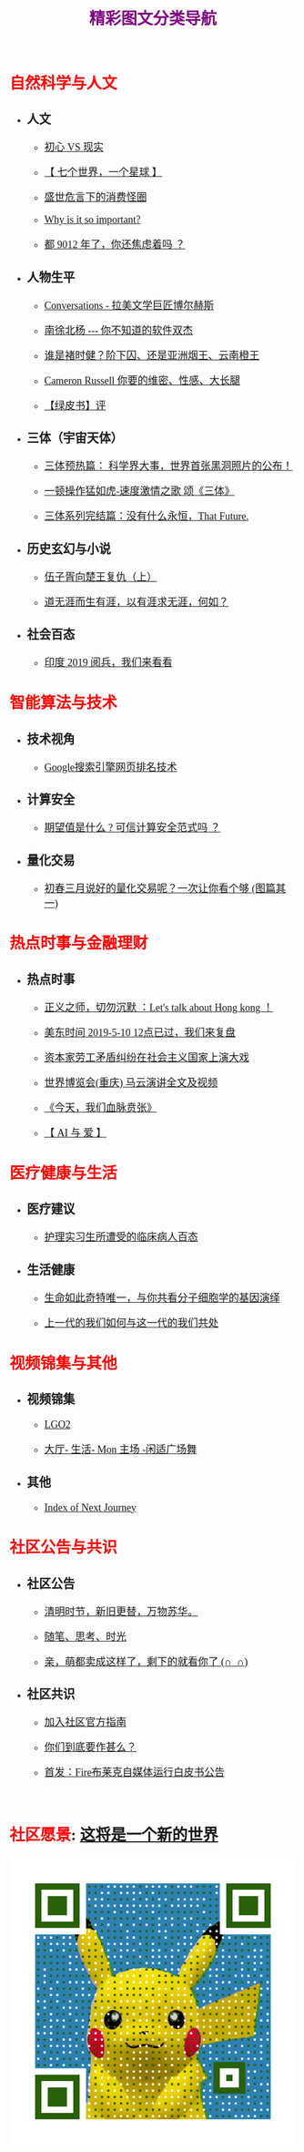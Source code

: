  # <center><b><font color=purple> 精彩图文分类导航 </font></b></center>

</br>

<font face="楷体" size=4>

## <font color=red><b>自然科学与人文</b></font>

- ### 人文
  - [初心 VS 现实](http://mp.weixin.qq.com/s?__biz=Mzg4NjExNjM4OQ==&mid=2247483914&idx=1&sn=b5b98b1b6b32e6871c207d0dbdbbad6a&chksm=cf9fdb40f8e852565bdd174f13d7825625261d4e2aabdaf2a9227381bbd46427a0dc2748abae#rd) 

  - [【 七个世界，一个星球 】](https://mp.weixin.qq.com/s/2BZq-zX-SzVpyjTsR_MOYg)

  - [盛世危言下的消费怪圈](http://mp.weixin.qq.com/s?__biz=Mzg4NjExNjM4OQ==&mid=2247483985&idx=1&sn=ce94b37bd31b45287c964eeb421cff09&chksm=cf9fdb1bf8e8520de3444d28ed7e1dff31eec8e8fd958b8c09fa39d8bf6fa10e85b168cadb95#rd)  

  - [Why is it so important?](http://mp.weixin.qq.com/s?__biz=Mzg4NjExNjM4OQ==&mid=2247483840&idx=1&sn=57130b406536ee360cb75dd27541bb70&chksm=cf9fd88af8e8519c3d436e7f620f9dc2be6f63509d35b28b893cb05e74736be32cf2f4b151aa#rd) 

  - [都 9012 年了，你还焦虑着吗 ？](http://mp.weixin.qq.com/s?__biz=Mzg4NjExNjM4OQ==&mid=2247483922&idx=1&sn=5f0c21f7732797ec870204d2818d620a&chksm=cf9fdb58f8e8524e7750f4947ba81b8bff1ba66e581d2c3df2260ff23421e3524c635b39558f#rd) 

- ### 人物生平
  - [Conversations - 拉美文学巨匠博尔赫斯](http://mp.weixin.qq.com/s?__biz=Mzg4NjExNjM4OQ==&mid=2247483710&idx=1&sn=908cdb7b85c4ca57159042f44a5189db&chksm=cf9fd874f8e851629cf2c8c290a73b1390288ae5ec050dc655995308a1778f690729b1ba35b4#rd)  

  - [南徐北杨 --- 你不知道的软件双杰](http://mp.weixin.qq.com/s?__biz=Mzg4NjExNjM4OQ==&mid=2247483706&idx=1&sn=7006675ffdc4fc74fff69a0967a20ccc&chksm=cf9fd870f8e851664350aecba470623b738c99a39f310ad827d7a6573c85f682289d5c139b88#rd) 
   
  - [谁是褚时健？阶下囚、还是亚洲烟王、云南橙王](http://mp.weixin.qq.com/s?__biz=Mzg4NjExNjM4OQ==&mid=2247483674&idx=1&sn=66a29b507c74769cf6fc8ac5411e9549&chksm=cf9fd850f8e85146b1f3a8260cc86dd6b17818ddffc0eff478d47695940d13c5a57aa1453016#rd)  
  
  - [Cameron Russell 你要的维密、性感、大长腿](http://mp.weixin.qq.com/s?__biz=Mzg4NjExNjM4OQ==&mid=2247483860&idx=1&sn=98356d490b5a164dd2c22b34753bbca9&chksm=cf9fd89ef8e85188327aadd896fc1821890c09a815c40395b78292547c80dafb56dd6acdc804#rd) 

  - [【绿皮书】评](http://mp.weixin.qq.com/s?__biz=Mzg4NjExNjM4OQ==&mid=2247483668&idx=1&sn=d882b1d769b4d6e8f4637840568135e0&chksm=cf9fd85ef8e85148f9006f8a33a0d5c7ff9f2c3975198f02ff341332d4c72ef5f8ea7e8b633d#rd)

- ### 三体（宇宙天体）
  - [三体预热篇： 科学界大事，世界首张黑洞照片的公布！](http://mp.weixin.qq.com/s?__biz=Mzg4NjExNjM4OQ==&mid=2247483729&idx=1&sn=9c625aea67b62f5824c014891ac3a1e3&chksm=cf9fd81bf8e8510d9bd94c68f505e2274efb373557ef4bc2aef3ef233baf3a641163e1837856#rd) 

  - [一顿操作猛如虎-速度激情之歌  颂《三体》](http://mp.weixin.qq.com/s?__biz=Mzg4NjExNjM4OQ==&mid=2247483737&idx=1&sn=5c2dded37dcf5dca9ae9d840efa17a12&chksm=cf9fd813f8e851058a50dc5a42ead398c933e481f881116de8f61ad3d32b1a4c55519586de41#rd)  

  - [三体系列完结篇：没有什么永恒，That Future.](http://mp.weixin.qq.com/s?__biz=Mzg4NjExNjM4OQ==&mid=2247483747&idx=1&sn=6eb20e2b41f2748c0d890c8d1177192f&chksm=cf9fd829f8e8513f7458328262943e1c204c47b16cf3c7726910e26fb11a1c5b599b72eeda44#rd)  

- ### 历史玄幻与小说
  - [伍子胥向楚王复仇（上）](http://mp.weixin.qq.com/s?__biz=Mzg4NjExNjM4OQ==&mid=2247483868&idx=1&sn=e35b466dab5c5ee93d8ae4654151759b&chksm=cf9fd896f8e851802b1c4bea312af7bb365e3f8995be81944f5c93da5c55ec31b3c1ebe89d4d#rd) 

  - [道无涯而生有涯，以有涯求无涯，何如？](http://mp.weixin.qq.com/s?__biz=Mzg4NjExNjM4OQ==&mid=2247483676&idx=1&sn=848b28dcb6096d243fae999bf590ea53&chksm=cf9fd856f8e8514018b26d53bcb4ff7a8c2e19ba2b0e39ea714e879cbf2c16c59120e0dfcbbc#rd) 


- ### 社会百态
  - [印度 2019 阅兵，我们来看看](http://mp.weixin.qq.com/s?__biz=Mzg4NjExNjM4OQ==&mid=2247483943&idx=1&sn=bdd1c2d23c08aa38ece356c423770750&chksm=cf9fdb6df8e8527bc46a978ef5d07e9f040249c0845e6f59b6b4df6d88cf0515b37f4f46cbc9#rd)
  
## <font color=red><b>智能算法与技术</b></font>
- ### 技术视角
  - [Google搜索引擎网页排名技术](http://mp.weixin.qq.com/s?__biz=Mzg4NjExNjM4OQ==&mid=2247483928&idx=1&sn=577d2d3cfd4906aef4be71c17731b5cc&chksm=cf9fdb52f8e8524498e9e28d4488460e9d9e307ea19416a992c51c3de5f01498c0fc7b6b067d#rd)  

- ### 计算安全
  - [期望值是什么 ? 可信计算安全范式吗 ？](http://mp.weixin.qq.com/s?__biz=Mzg4NjExNjM4OQ==&mid=2247483721&idx=1&sn=2b665b7ee1b95bbe0f27ea7b692bb5eb&chksm=cf9fd803f8e85115198300fae07f160c60f153cb61944bccffbe0bd3d342a237ada9ca76542c#rd) 

- ### 量化交易
  - [初春三月说好的量化交易呢？一次让你看个够 (图篇其一)](http://mp.weixin.qq.com/s?__biz=Mzg4NjExNjM4OQ==&mid=2247483835&idx=1&sn=7ed0243ae4c92b7c8e7addedebcc7911&chksm=cf9fd8f1f8e851e7e8d5aa7dc45f7d0ab4112e2701a9626e763bb3f5cf8266fa718fed09c7e1#rd)  

## <font color=red><b>热点时事与金融理财</b></font>
- ### 热点时事  
  - [正义之师，切勿沉默 ：Let's talk about Hong kong ！](http://mp.weixin.qq.com/s?__biz=Mzg4NjExNjM4OQ==&mid=2247483887&idx=1&sn=7b59dbab7512d4f0f40e3f12cb199622&chksm=cf9fd8a5f8e851b3909117f7e812ac29f7b3987006b772526ac230dab14f887e3ece221bee7c#rd)  

  - [美东时间 2019-5-10 12点已过，我们来复盘](http://mp.weixin.qq.com/s?__biz=Mzg4NjExNjM4OQ==&mid=2247483758&idx=1&sn=69c9a96b6256b0587524e55c7d738b5d&chksm=cf9fd824f8e85132b96c34f2eecaef9121260c384da2019491cc07d62e7b9697d48a2a5a8b26#rd)  

  - [资本家劳工矛盾纠纷在社会主义国家上演大戏](http://mp.weixin.qq.com/s?__biz=Mzg4NjExNjM4OQ==&mid=2247483734&idx=1&sn=f8e6575b26534e0016897307fad6b148&chksm=cf9fd81cf8e8510a5682b947479c9b7d3c74a8775c5d39b15411f2cb94d5a6b2353dfa5417fd#rd)  

  - [世界博览会(重庆) 马云演讲全文及视频](http://mp.weixin.qq.com/s?__biz=Mzg4NjExNjM4OQ==&mid=2247483902&idx=1&sn=a423ed68fded88304914ebf4882c3443&chksm=cf9fd8b4f8e851a2a8b9030ca752b9d0608c7faa3991bae55336d3ac38642fb4e661c8f1e5de#rd) 
  
  - [《今天，我们血脉贲张》](http://mp.weixin.qq.com/s?__biz=Mzg4NjExNjM4OQ==&mid=2247483892&idx=1&sn=562e2f3834eedf5a38e324f0f28bcb54&chksm=cf9fd8bef8e851a8e6139cbaad48edc8411fda5898b09e85a9dcd5c5017c60e80637c947183c#rd)  

  - [【 AI 与 爱 】](http://mp.weixin.qq.com/s?__biz=Mzg4NjExNjM4OQ==&mid=2247483906&idx=1&sn=30e29dc70dbf8182778de3b2116111cb&chksm=cf9fdb48f8e8525eefa5e94f7fe8a155584458be82c111b5ef77e660395111eb49f39615062f#rd) 
  

## <font color=red><b>医疗健康与生活</b></font>

- ### 医疗建议
  - [护理实习生所遭受的临床病人百态](http://mp.weixin.qq.com/s?__biz=Mzg4NjExNjM4OQ==&mid=2247483909&idx=1&sn=43e925ee933354055690b9afbdac41d6&chksm=cf9fdb4ff8e85259d68d889122f5bbbe5a79161f2c6cd3652c5c0f4473c67f75dceae52b8049#rd) 

- ### 生活健康
  - [生命如此奇特唯一，与你共看分子细胞学的基因演绎](http://mp.weixin.qq.com/s?__biz=Mzg4NjExNjM4OQ==&mid=2247483764&idx=1&sn=fc9f2540dcd1bef3366612250653f1a9&chksm=cf9fd83ef8e85128cedf4c5a3b50606b013e65240e58e1b53ae75753deb403aa1080fed5b0c6#rd)

  - [上一代的我们如何与这一代的我们共处](http://mp.weixin.qq.com/s?__biz=Mzg4NjExNjM4OQ==&mid=2247483935&idx=1&sn=d21acc93be339ee9c863885d46a0d293&chksm=cf9fdb55f8e85243ba615d092c44a370cb207310b5aa62ec0712a0ac646b41283d53b276c002#rd)  

## <font color=red><b>视频锦集与其他</b></font>

- ### 视频锦集
  - [LGO2](http://mp.weixin.qq.com/s?__biz=Mzg4NjExNjM4OQ==&mid=2247483981&idx=1&sn=51d67ea496d87d8880811aeb3debfcde&chksm=cf9fdb07f8e85211147cda4bb14dfee9f916d919d0178abad696d0e3a721c3cd235dbb05a6b8#rd)  

  - [大厅- 生活- Mon 主场 -闲适广场舞](http://mp.weixin.qq.com/s?__biz=Mzg4NjExNjM4OQ==&mid=2247483881&idx=1&sn=635e842130856c1aaaf0a1aab9e87e76&chksm=cf9fd8a3f8e851b55c562f96202aeb48a30c0203a7b75c941b9c608d401753366fd943ec8a63#rd)

- ### 其他
  - [Index of Next Journey](http://mp.weixin.qq.com/s?__biz=Mzg4NjExNjM4OQ==&mid=2247483784&idx=1&sn=9945d2e976fc7b1bbbdf317bcb3f923f&chksm=cf9fd8c2f8e851d4fb1a479bbaa0dafaceea1b687d8dccc81872c264592998ab2b6d12de5c39#rd) 

## <font color=red><b>社区公告与共识</b></font>
- ### 社区公告
  - [清明时节，新旧更替，万物苏华。](http://mp.weixin.qq.com/s?__biz=Mzg4NjExNjM4OQ==&mid=2247483725&idx=1&sn=9a4c221bd98e79faa2661a701e4a1d09&chksm=cf9fd807f8e85111ae18456c4f26b5d73f7de64da342e4d400d4a4f41412afbebab5caabc4c4#rd)  

  - [随笔、思考、时光](http://mp.weixin.qq.com/s?__biz=Mzg4NjExNjM4OQ==&mid=2247483717&idx=1&sn=c584750af4a58f0d5b15f26602708340&chksm=cf9fd80ff8e85119482aa2f3936a45f1381dcf99a0cab0d67b226b6457c0c6714cebd515fe04#rd)  

  - [亲，萌都卖成这样了，剩下的就看你了  (∩_∩)](http://mp.weixin.qq.com/s?__biz=Mzg4NjExNjM4OQ==&mid=2247483703&idx=1&sn=3313e5e803978cc9e8df6d7bb46704fa&chksm=cf9fd87df8e8516b8bd21cd79cdbcea60d6bbe88d93ad36967e014308112e5768e78c0ecd6ef#rd)  

- ### 社区共识
  - [加入社区官方指南](http://mp.weixin.qq.com/s?__biz=Mzg4NjExNjM4OQ==&mid=2247483875&idx=1&sn=a63061da24f776380569da048757579e&chksm=cf9fd8a9f8e851bf15f1263a9faa25da58b6474f32c46988fae82dca007fee7becf9954b2ba1#rd)  

  - [你们到底要作甚么？](http://mp.weixin.qq.com/s?__biz=Mzg4NjExNjM4OQ==&mid=2247483679&idx=1&sn=0c23c358d21459f5636be748b3fb0ecd&chksm=cf9fd855f8e851439dab00844314c2e382b0b69c19d7f1c5d9ae82abc34d1bf01593a3cfa9c5#rd)  

  - [首发：Fire布莱克自媒体运行白皮书公告](http://mp.weixin.qq.com/s?__biz=Mzg4NjExNjM4OQ==&mid=2247483659&idx=1&sn=21a78b7e92789f792fafa002d63e4747&chksm=cf9fd841f8e8515789a6e201092957b06c04d841b0d633ae85816e777dec10b08a816505880e#rd)  

</br>   

## <font color=red><b>社区愿景</b></font>: [这将是一个新的世界](http://mp.weixin.qq.com/s?__biz=Mzg4NjExNjM4OQ==&mid=2247483776&idx=1&sn=1f93ef03d80282235f71c7b27527d3f7&chksm=cf9fd8caf8e851dc4136988a00366a198ba64660202686122b9dfe908dac16e34d5a7412d203#rd)  
</font> 

![社区二维码](../pic/QRcode.gif)